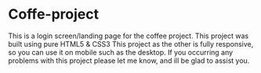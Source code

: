 # Coffe-project
This is a login screen/landing page for the coffee project. This project was built using pure HTML5 & CSS3 This project as the other is fully responsive, so you can use it on mobile such as the desktop.
If you occurring any problems with this project please let me know, and ill be glad to assist you.

